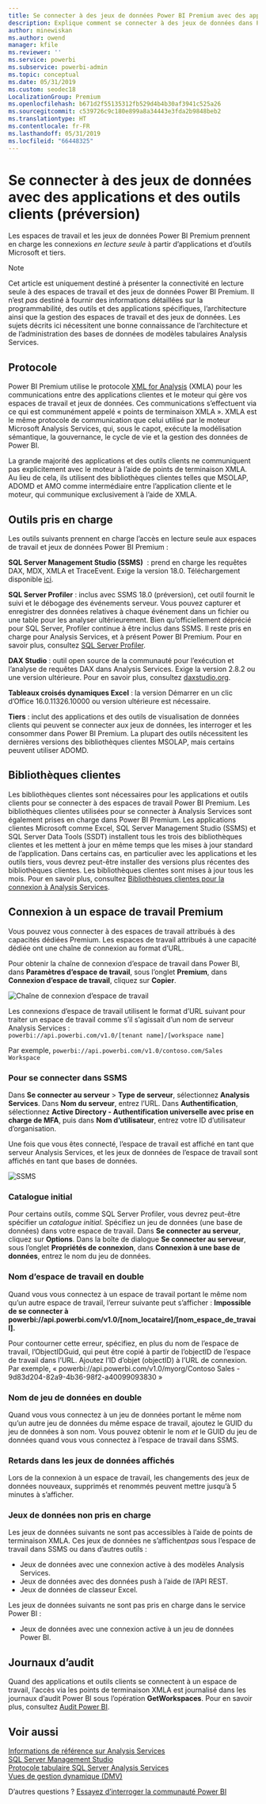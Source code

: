 ```yaml
---
title: Se connecter à des jeux de données Power BI Premium avec des applications et des outils clients (préversion)
description: Explique comment se connecter à des jeux de données dans Power BI Premium à partir d’outils et d’applications clientes.
author: minewiskan
ms.author: owend
manager: kfile
ms.reviewer: ''
ms.service: powerbi
ms.subservice: powerbi-admin
ms.topic: conceptual
ms.date: 05/31/2019
ms.custom: seodec18
LocalizationGroup: Premium
ms.openlocfilehash: b671d2f55135312fb529d4b4b30af3941c525a26
ms.sourcegitcommit: c539726c9c180e899a8a34443e3fda2b9848beb2
ms.translationtype: HT
ms.contentlocale: fr-FR
ms.lasthandoff: 05/31/2019
ms.locfileid: "66448325"
---
```

# <a name="connect-to-datasets-with-client-applications-and-tools-preview"></a>Se connecter à des jeux de données avec des applications et des outils clients (préversion)

Les espaces de travail et les jeux de données Power BI Premium prennent en charge les connexions *en lecture seule* à partir d’applications et d’outils Microsoft et tiers. 

> [!NOTE]
> Cet article est uniquement destiné à présenter la connectivité en lecture seule à des espaces de travail et des jeux de données Power BI Premium. Il n’est *pas* destiné à fournir des informations détaillées sur la programmabilité, des outils et des applications spécifiques, l’architecture ainsi que la gestion des espaces de travail et des jeux de données. Les sujets décrits ici nécessitent une bonne connaissance de l’architecture et de l’administration des bases de données de modèles tabulaires Analysis Services.

## <a name="protocol"></a>Protocole

Power BI Premium utilise le protocole [XML for Analysis](https://docs.microsoft.com/bi-reference/xmla/xml-for-analysis-xmla-reference) (XMLA) pour les communications entre des applications clientes et le moteur qui gère vos espaces de travail et jeux de données. Ces communications s’effectuent via ce qui est communément appelé « points de terminaison XMLA ». XMLA est le même protocole de communication que celui utilisé par le moteur Microsoft Analysis Services, qui, sous le capot, exécute la modélisation sémantique, la gouvernance, le cycle de vie et la gestion des données de Power BI. 

La grande majorité des applications et des outils clients ne communiquent pas explicitement avec le moteur à l’aide de points de terminaison XMLA. Au lieu de cela, ils utilisent des bibliothèques clientes telles que MSOLAP, ADOMD et AMO comme intermédiaire entre l’application cliente et le moteur, qui communique exclusivement à l’aide de XMLA.


## <a name="supported-tools"></a>Outils pris en charge

Les outils suivants prennent en charge l’accès en lecture seule aux espaces de travail et jeux de données Power BI Premium :

**SQL Server Management Studio (SSMS)**  : prend en charge les requêtes DAX, MDX, XMLA et TraceEvent. Exige la version 18.0. Téléchargement disponible [ici](https://docs.microsoft.com/sql/ssms/download-sql-server-management-studio-ssms). 

**SQL Server Profiler** : inclus avec SSMS 18.0 (préversion), cet outil fournit le suivi et le débogage des événements serveur. Vous pouvez capturer et enregistrer des données relatives à chaque événement dans un fichier ou une table pour les analyser ultérieurement. Bien qu’officiellement déprécié pour SQL Server, Profiler continue à être inclus dans SSMS. Il reste pris en charge pour Analysis Services, et à présent Power BI Premium. Pour en savoir plus, consultez [SQL Server Profiler](https://docs.microsoft.com/sql/tools/sql-server-profiler/sql-server-profiler).

**DAX Studio** : outil open source de la communauté pour l’exécution et l’analyse de requêtes DAX dans Analysis Services. Exige la version 2.8.2 ou une version ultérieure. Pour en savoir plus, consultez [daxstudio.org](https://daxstudio.org/).

**Tableaux croisés dynamiques Excel** : la version Démarrer en un clic d’Office 16.0.11326.10000 ou version ultérieure est nécessaire.

**Tiers** : inclut des applications et des outils de visualisation de données clients qui peuvent se connecter aux jeux de données, les interroger et les consommer dans Power BI Premium. La plupart des outils nécessitent les dernières versions des bibliothèques clientes MSOLAP, mais certains peuvent utiliser ADOMD.

## <a name="client-libraries"></a>Bibliothèques clientes

Les bibliothèques clientes sont nécessaires pour les applications et outils clients pour se connecter à des espaces de travail Power BI Premium. Les bibliothèques clientes utilisées pour se connecter à Analysis Services sont également prises en charge dans Power BI Premium. Les applications clientes Microsoft comme Excel, SQL Server Management Studio (SSMS) et SQL Server Data Tools (SSDT) installent tous les trois des bibliothèques clientes et les mettent à jour en même temps que les mises à jour standard de l’application. Dans certains cas, en particulier avec les applications et les outils tiers, vous devrez peut-être installer des versions plus récentes des bibliothèques clientes. Les bibliothèques clientes sont mises à jour tous les mois. Pour en savoir plus, consultez [Bibliothèques clientes pour la connexion à Analysis Services](https://docs.microsoft.com/azure/analysis-services/analysis-services-data-providers).

## <a name="connecting-to-a-premium-workspace"></a>Connexion à un espace de travail Premium

Vous pouvez vous connecter à des espaces de travail attribués à des capacités dédiées Premium. Les espaces de travail attribués à une capacité dédiée ont une chaîne de connexion au format d’URL. 

Pour obtenir la chaîne de connexion d’espace de travail dans Power BI, dans **Paramètres d’espace de travail**, sous l’onglet **Premium**, dans **Connexion d’espace de travail**, cliquez sur **Copier**.

![Chaîne de connexion d’espace de travail](media/service-premium-connect-tools/connect-tools-workspace-connection.png)

Les connexions d’espace de travail utilisent le format d’URL suivant pour traiter un espace de travail comme s’il s’agissait d’un nom de serveur Analysis Services :   
`powerbi://api.powerbi.com/v1.0/[tenant name]/[workspace name]` 

Par exemple, `powerbi://api.powerbi.com/v1.0/contoso.com/Sales Workspace`

### <a name="to-connect-in-ssms"></a>Pour se connecter dans SSMS

Dans **Se connecter au serveur** > **Type de serveur**, sélectionnez **Analysis Services**. Dans **Nom du serveur**, entrez l’URL. Dans **Authentification**, sélectionnez **Active Directory - Authentification universelle avec prise en charge de MFA**, puis dans **Nom d’utilisateur**, entrez votre ID d’utilisateur d’organisation. 

Une fois que vous êtes connecté, l’espace de travail est affiché en tant que serveur Analysis Services, et les jeux de données de l’espace de travail sont affichés en tant que bases de données.  

![SSMS](media/service-premium-connect-tools/connect-tools-ssms.png)

### <a name="initial-catalog"></a>Catalogue initial

Pour certains outils, comme SQL Server Profiler, vous devrez peut-être spécifier un *catalogue initial*. Spécifiez un jeu de données (une base de données) dans votre espace de travail. Dans **Se connecter au serveur**, cliquez sur **Options**. Dans la boîte de dialogue **Se connecter au serveur**, sous l’onglet **Propriétés de connexion**, dans **Connexion à une base de données**, entrez le nom du jeu de données.

### <a name="duplicate-workspace-name"></a>Nom d’espace de travail en double

Quand vous vous connectez à un espace de travail portant le même nom qu’un autre espace de travail, l’erreur suivante peut s’afficher : **Impossible de se connecter à powerbi://api.powerbi.com/v1.0/[nom_locataire]/[nom_espace_de_travail].**

Pour contourner cette erreur, spécifiez, en plus du nom de l’espace de travail, l’ObjectIDGuid, qui peut être copié à partir de l’objectID de l’espace de travail dans l’URL. Ajoutez l’ID d’objet (objectID) à l’URL de connexion. Par exemple, « powerbi://api.powerbi.com/v1.0/myorg/Contoso Sales - 9d83d204-82a9-4b36-98f2-a40099093830 »

### <a name="duplicate-dataset-name"></a>Nom de jeu de données en double

Quand vous vous connectez à un jeu de données portant le même nom qu’un autre jeu de données du même espace de travail, ajoutez le GUID du jeu de données à son nom. Vous pouvez obtenir le nom *et* le GUID du jeu de données quand vous vous connectez à l’espace de travail dans SSMS. 

### <a name="delay-in-datasets-shown"></a>Retards dans les jeux de données affichés

Lors de la connexion à un espace de travail, les changements des jeux de données nouveaux, supprimés et renommés peuvent mettre jusqu’à 5 minutes à s’afficher. 

### <a name="unsupported-datasets"></a>Jeux de données non pris en charge

Les jeux de données suivants ne sont pas accessibles à l’aide de points de terminaison XMLA. Ces jeux de données ne s’affichent*pas* sous l’espace de travail dans SSMS ou dans d’autres outils : 

- Jeux de données avec une connexion active à des modèles Analysis Services. 
- Jeux de données avec des données push à l’aide de l’API REST.
- Jeux de données de classeur Excel. 

Les jeux de données suivants ne sont pas pris en charge dans le service Power BI :   

- Jeux de données avec une connexion active à un jeu de données Power BI.

## <a name="audit-logs"></a>Journaux d’audit 

Quand des applications et outils clients se connectent à un espace de travail, l’accès via les points de terminaison XMLA est journalisé dans les journaux d’audit Power BI sous l’opération **GetWorkspaces**. Pour en savoir plus, consultez [Audit Power BI](service-admin-auditing.md).

## <a name="see-also"></a>Voir aussi

[Informations de référence sur Analysis Services](https://docs.microsoft.com/bi-reference/#pivot=home&panel=home-all)   
[SQL Server Management Studio](https://docs.microsoft.com/sql/ssms/sql-server-management-studio-ssms)   
[Protocole tabulaire SQL Server Analysis Services](https://docs.microsoft.com/openspecs/sql_server_protocols/ms-ssas-t/b98ed40e-c27a-4988-ab2d-c9c904fe13cf)   
[Vues de gestion dynamique (DMV)](https://docs.microsoft.com/sql/analysis-services/instances/use-dynamic-management-views-dmvs-to-monitor-analysis-services)   


D’autres questions ? [Essayez d’interroger la communauté Power BI](https://community.powerbi.com/)
